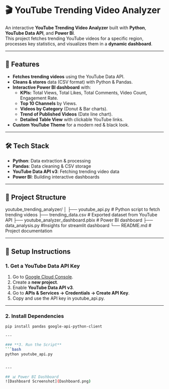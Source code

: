 # 🎬 YouTube Trending Video Analyzer

An interactive **YouTube Trending Video Analyzer** built with **Python**, **YouTube Data API**, and **Power BI**.  
This project fetches trending YouTube videos for a specific region, processes key statistics, and visualizes them in a **dynamic dashboard**.

---

## 🚀 Features
- **Fetches trending videos** using the YouTube Data API.
- **Cleans & stores** data (CSV format) with Python & Pandas.
- **Interactive Power BI dashboard** with:
  - **KPIs:** Total Views, Total Likes, Total Comments, Video Count, Engagement Rate.
  - **Top 10 Channels** by Views.
  - **Videos by Category** (Donut & Bar charts).
  - **Trend of Published Videos** (Date line chart).
  - **Detailed Table View** with clickable YouTube links.
- **Custom YouTube Theme** for a modern red & black look.

---

## 🛠️ Tech Stack
- **Python**: Data extraction & processing  
- **Pandas**: Data cleaning & CSV storage  
- **YouTube Data API v3**: Fetching trending video data  
- **Power BI**: Building interactive dashboards  

---

## 📂 Project Structure
youtube_trending_analyzer/
│
├── youtube_api.py # Python script to fetch trending videos
├── trending_data.csv # Exported dataset from YouTube API
├── youtube_analyzer_dashboard.pbix # Power BI dashboard
├── data_analysis.py #Insights for streamlit dashboard
└── README.md # Project documentation

---

## 🔑 Setup Instructions

### **1. Get a YouTube Data API Key**
1. Go to [Google Cloud Console](https://console.cloud.google.com/).  
2. Create a **new project**.  
3. Enable **YouTube Data API v3**.  
4. Go to **APIs & Services → Credentials → Create API Key**.  
5. Copy and use the API key in youtube_api.py.

---

### **2. Install Dependencies**
```bash
pip install pandas google-api-python-client

---

### **3. Run the Script**
```bash
python youtube_api.py


---

## 📊 Power BI Dashboard
![Dashboard Screenshot](Dashboard.png)


